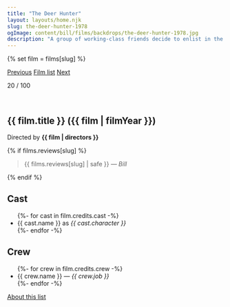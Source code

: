 ```yaml
---
title: "The Deer Hunter"
layout: layouts/home.njk
slug: the-deer-hunter-1978
ogImage: content/bill/films/backdrops/the-deer-hunter-1978.jpg
description: "A group of working-class friends decide to enlist in the Army during the Vietnam War and finds it to be hellish chaos -- not the noble venture they imagined. Before they left, Steven married his pregnant girlfriend -- and Michael and Nick were in love with the same woman. But all three are different men upon their return."
---
```


{% set film = films[slug] %}

<nav class="films">
  <a class="prev" href="../the-man-who-fell-to-earth-1976">Previous</a>
  <a href="../">Film list</a>
  <a class="next" href="../apocalypse-now-1979">Next</a>
</nav>

<p>20 / 100</p>

<article class="film">
  <div class="backdrop-and-poster">
    <img class="poster" src="../films/posters/{{ slug }}.jpg" alt="">
    <img class="backdrop" src="../films/backdrops/{{ slug }}.jpg" alt="">
  </div>

  <h1>{{ film.title }} ({{ film | filmYear }})</h1>

  

  <p class="director">
    Directed by <strong>{{ film | directors }}</strong>
  </p>

  {% if films.reviews[slug] %}
    <blockquote> 
      {{ films.reviews[slug] | safe }} <em>— Bill</em>
    </blockquote> 
  {% endif %}

  <h2>
    Cast
  </h2>
  <ul>
    {%- for cast in film.credits.cast -%}
      <li>
        {{ cast.name }} as <em>{{ cast.character }}</em>
      </li>
    {%- endfor -%}
  </ul>

  <h2>
    Crew
  </h2>
  <ul>
    {%- for crew in film.credits.crew -%}
      <li>
        {{ crew.name }} &mdash; <em>{{ crew.job }}</em>
      </li>
    {%- endfor -%}
  </ul>
</article>
<footer>
  <a href="../about">About this list</a>
</footer>
